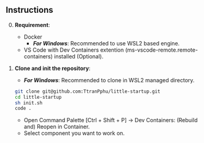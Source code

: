 ## Instructions

0.  **Requirement**:

    - Docker
      - **_For Windows_**: Recommended to use WSL2 based engine.
    - VS Code with Dev Containers extention (ms-vscode-remote.remote-containers) installed (Optional).

1.  **Clone and init the repository**:
    - **_For Windows_**: Recommended to clone in WSL2 managed directory.
    ```sh
    git clone git@github.com:TtranPphu/little-startup.git
    cd little-startup
    sh init.sh
    code .
    ```
    - Open Command Palette [Ctrl + Shift + P] -> Dev Containers: (Rebuild and) Reopen in Container.
    - Select component you want to work on.
